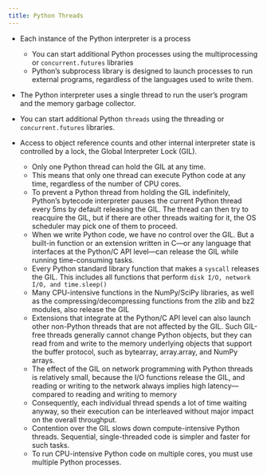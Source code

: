 ```yaml
---
title: Python Threads
---
```


- Each instance of the Python interpreter is a process
  - You can start additional Python processes using the multiprocessing or `concurrent.futures` libraries
  - Python’s subprocess library is designed to launch processes to run external programs, regardless of the languages used to write them.

- The Python interpreter uses a single thread to run the user’s program and the memory garbage collector.
- You can start additional Python `threads` using the threading or `concurrent.futures` libraries.

- Access to object reference counts and other internal interpreter state is controlled by a lock, the Global Interpreter Lock (GIL). 
  - Only one Python thread can hold the GIL at any time. 
  - This means that only one thread can execute Python code at any time, regardless of the number of CPU cores.
  - To prevent a Python thread from holding the GIL indefinitely, Python’s bytecode interpreter pauses the current Python thread every 5ms by default releasing the GIL. The thread can then try to reacquire the GIL, but if there are other threads waiting for it, the OS scheduler may pick one of them to proceed.
  - When we write Python code, we have no control over the GIL. But a built-in function or an extension written in C—or any language that interfaces at the Python/C API level—can release the GIL while running time-consuming tasks.
  - Every Python standard library function that makes a `syscall` releases the GIL. This includes all functions that perform `disk I/O, network I/O, and time.sleep()`
  - Many CPU-intensive functions in the NumPy/SciPy libraries, as well as the compressing/decompressing functions from the zlib and bz2 modules, also release the GIL
  - Extensions that integrate at the Python/C API level can also launch other non-Python threads that are not affected by the GIL. Such GIL-free threads generally cannot change Python objects, but they can read from and write to the memory underlying objects that support the buffer protocol, such as bytearray, array.array, and NumPy arrays.
  - The effect of the GIL on network programming with Python threads is relatively small, because the I/O functions release the GIL, and reading or writing to the network always implies high latency—compared to reading and writing to memory
  - Consequently, each individual thread spends a lot of time waiting anyway, so their execution can be interleaved without major impact on the overall throughput. 
  - Contention over the GIL slows down compute-intensive Python threads. Sequential, single-threaded code is simpler and faster for such tasks.
  - To run CPU-intensive Python code on multiple cores, you must use multiple Python processes.

